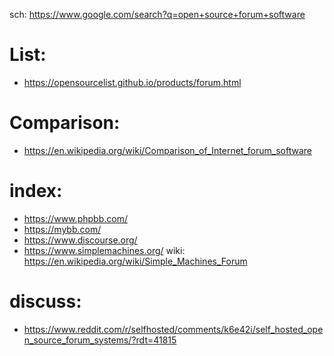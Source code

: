 sch: https://www.google.com/search?q=open+source+forum+software

# List:
- https://opensourcelist.github.io/products/forum.html

# Comparison:
- https://en.wikipedia.org/wiki/Comparison_of_Internet_forum_software

# index:
- https://www.phpbb.com/
- https://mybb.com/
- https://www.discourse.org/
- https://www.simplemachines.org/ wiki: https://en.wikipedia.org/wiki/Simple_Machines_Forum

# discuss:
- https://www.reddit.com/r/selfhosted/comments/k6e42i/self_hosted_open_source_forum_systems/?rdt=41815
